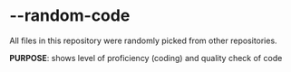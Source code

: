 # --random-code

All files in this repository were randomly picked from other repositories.

**PURPOSE**: shows level of proficiency (coding) and quality check of code
